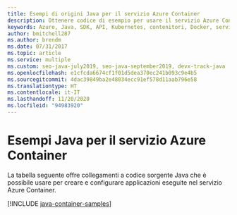 ```yaml
---
title: Esempi di origini Java per il servizio Azure Container
description: Ottenere codice di esempio per usare il servizio Azure Container dalle app Java.
keywords: Azure, Java, SDK, API, Kubernetes, contenitori, Docker, servizio contenitore di Azure, registro, immagini
author: bmitchell287
ms.author: brendm
ms.date: 07/31/2017
ms.topic: article
ms.service: multiple
ms.custom: seo-java-july2019, seo-java-september2019, devx-track-java
ms.openlocfilehash: e1cfcda6674cf1f01d5dea370ec241b093c9e4b5
ms.sourcegitcommit: 4dac39849ba2e48034ecc91ef578d11aab796e58
ms.translationtype: HT
ms.contentlocale: it-IT
ms.lasthandoff: 11/20/2020
ms.locfileid: "94983920"
---
```

# <a name="java-samples-for-azure-container-service"></a>Esempi Java per il servizio Azure Container

La tabella seguente offre collegamenti a codice sorgente Java che è possibile usare per creare e configurare applicazioni eseguite nel servizio Azure Container.

[!INCLUDE [java-container-samples](includes/java-container-samples.md)]